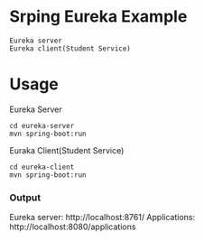 # Srping Eureka Example
    Eureka server
    Eureka client(Student Service)

# Usage

Eureka Server
```
cd eureka-server
mvn spring-boot:run
```

Euraka Client(Student Service)
```
cd eureka-client
mvn spring-boot:run
```

### Output
Eureka server: http://localhost:8761/
Applications: http://localhost:8080/applications
